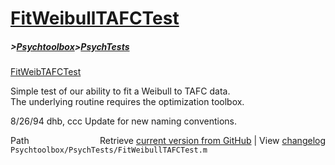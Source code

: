 # [FitWeibullTAFCTest](FitWeibullTAFCTest)
##### >[Psychtoolbox](Psychtoolbox)>[PsychTests](PsychTests)

[FitWeibTAFCTest](FitWeibTAFCTest)  
  
Simple test of our ability to fit a Weibull to TAFC data.  
The underlying routine requires the optimization toolbox.  
  
8/26/94     dhb, ccc        Update for new naming conventions.  




<div class="code_header" style="text-align:right;">
  <span style="float:left;">Path&nbsp;&nbsp;</span> <span class="counter">Retrieve <a href=
  "https://raw.github.com/Psychtoolbox-3/Psychtoolbox-3/beta/Psychtoolbox/PsychTests/FitWeibullTAFCTest.m">current version from GitHub</a> | View <a href=
  "https://github.com/Psychtoolbox-3/Psychtoolbox-3/commits/beta/Psychtoolbox/PsychTests/FitWeibullTAFCTest.m">changelog</a></span>
</div>
<div class="code">
  <code>Psychtoolbox/PsychTests/FitWeibullTAFCTest.m</code>
</div>

